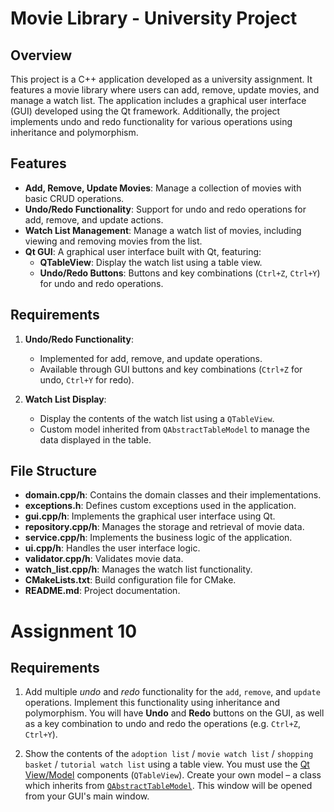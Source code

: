 # Movie Library - University Project

## Overview

This project is a C++ application developed as a university assignment. It features a movie library where users can add, remove, update movies, and manage a watch list. The application includes a graphical user interface (GUI) developed using the Qt framework. Additionally, the project implements undo and redo functionality for various operations using inheritance and polymorphism.

## Features

- **Add, Remove, Update Movies**: Manage a collection of movies with basic CRUD operations.
- **Undo/Redo Functionality**: Support for undo and redo operations for add, remove, and update actions.
- **Watch List Management**: Manage a watch list of movies, including viewing and removing movies from the list.
- **Qt GUI**: A graphical user interface built with Qt, featuring:
  - **QTableView**: Display the watch list using a table view.
  - **Undo/Redo Buttons**: Buttons and key combinations (`Ctrl+Z`, `Ctrl+Y`) for undo and redo operations.

## Requirements

1. **Undo/Redo Functionality**:
   - Implemented for add, remove, and update operations.
   - Available through GUI buttons and key combinations (`Ctrl+Z` for undo, `Ctrl+Y` for redo).

2. **Watch List Display**:
   - Display the contents of the watch list using a `QTableView`.
   - Custom model inherited from `QAbstractTableModel` to manage the data displayed in the table.

## File Structure

- **domain.cpp/h**: Contains the domain classes and their implementations.
- **exceptions.h**: Defines custom exceptions used in the application.
- **gui.cpp/h**: Implements the graphical user interface using Qt.
- **repository.cpp/h**: Manages the storage and retrieval of movie data.
- **service.cpp/h**: Implements the business logic of the application.
- **ui.cpp/h**: Handles the user interface logic.
- **validator.cpp/h**: Validates movie data.
- **watch_list.cpp/h**: Manages the watch list functionality.
- **CMakeLists.txt**: Build configuration file for CMake.
- **README.md**: Project documentation.




# Assignment 10

## Requirements
1. Add multiple *undo* and *redo* functionality for the `add`, `remove`, and `update` operations. Implement this functionality using inheritance and polymorphism. You will have **Undo** and **Redo** buttons on the GUI, as well as a key combination to undo and redo the operations (e.g. `Ctrl+Z`, `Ctrl+Y`).

2. Show the contents of the `adoption list` / `movie watch list` / `shopping basket` / `tutorial watch list` using a table view. You must use the [Qt View/Model](https://doc.qt.io/qt-6/modelview.html) components (`QTableView`). Create your own model – a class which inherits from [`QAbstractTableModel`](https://doc.qt.io/qt-6/qabstracttablemodel.html). This window will be opened from your GUI's main window.


